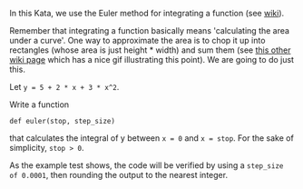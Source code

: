 In this Kata, we use the Euler method for integrating a function (see [wiki](https://en.wikipedia.org/wiki/Euler_method)).

Remember that integrating a function basically means 'calculating the area under a curve'. One way to approximate the area is to chop it up into rectangles (whose area is just height * width) and sum them (see [this other wiki page](https://en.wikipedia.org/wiki/Rectangle_method) which has a nice gif illustrating this point). We are going to do just this.

Let  `y = 5 + 2 * x + 3 * x^2`. 

Write a function 

```def euler(stop, step_size)```

that calculates the integral of y between `x = 0` and `x = stop`.  For the sake of simplicity, `stop > 0`.

As the example test shows, the code will be verified by using a `step_size of 0.0001`, then rounding the output to the nearest integer. 